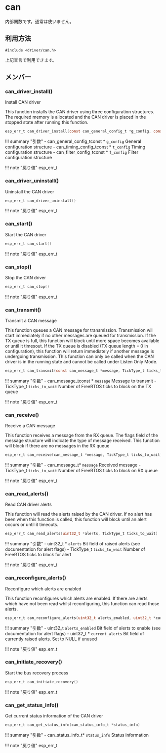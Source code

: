 # can

内部関数です。通常は使いません。

## 利用方法
```
#include <driver/can.h>
```

上記宣言で利用できます。

## メンバー





### can_driver_install()
Install CAN driver

This function installs the CAN driver using three configuration structures. The required memory is allocated and the CAN driver is placed in the stopped state after running this function.
```c
esp_err_t can_driver_install(const can_general_config_t *g_config, const can_timing_config_t *t_config, const can_filter_config_t *f_config)
```

!!! summary "引数"
	- can_general_config_tconst  * `g_config` General configuration structure 
	- can_timing_config_tconst  * `t_config` Timing configuration structure 
	- can_filter_config_tconst  * `f_config` Filter configuration structure

!!! note "戻り値"
	esp_err_t



### can_driver_uninstall()
Uninstall the CAN driver




```c
esp_err_t can_driver_uninstall()
```

!!! note "戻り値"
	esp_err_t



### can_start()
Start the CAN driver



```c
esp_err_t can_start()
```

!!! note "戻り値"
	esp_err_t



### can_stop()
Stop the CAN driver




```c
esp_err_t can_stop()
```

!!! note "戻り値"
	esp_err_t



### can_transmit()
Transmit a CAN message

This function queues a CAN message for transmission. Transmission will start immediately if no other messages are queued for transmission. If the TX queue is full, this function will block until more space becomes available or until it timesout. If the TX queue is disabled (TX queue length = 0 in configuration), this function will return immediately if another message is undergoing transmission. This function can only be called when the CAN driver is in the running state and cannot be called under Listen Only Mode.
```c
esp_err_t can_transmit(const can_message_t *message, TickType_t ticks_to_wait)
```

!!! summary "引数"
	- can_message_tconst  * `message` Message to transmit 
	- TickType_t `ticks_to_wait` Number of FreeRTOS ticks to block on the TX queue

!!! note "戻り値"
	esp_err_t



### can_receive()
Receive a CAN message

This function receives a message from the RX queue. The flags field of the message structure will indicate the type of message received. This function will block if there are no messages in the RX queue
```c
esp_err_t can_receive(can_message_t *message, TickType_t ticks_to_wait)
```

!!! summary "引数"
	- can_message_t* `message` Received message 
	- TickType_t `ticks_to_wait` Number of FreeRTOS ticks to block on RX queue

!!! note "戻り値"
	esp_err_t



### can_read_alerts()
Read CAN driver alerts

This function will read the alerts raised by the CAN driver. If no alert has been when this function is called, this function will block until an alert occurs or until it timeouts.
```c
esp_err_t can_read_alerts(uint32_t *alerts, TickType_t ticks_to_wait)
```

!!! summary "引数"
	- uint32_t * `alerts` Bit field of raised alerts (see documentation for alert flags) 
	- TickType_t `ticks_to_wait` Number of FreeRTOS ticks to block for alert

!!! note "戻り値"
	esp_err_t



### can_reconfigure_alerts()
Reconfigure which alerts are enabled

This function reconfigures which alerts are enabled. If there are alerts which have not been read whilst reconfiguring, this function can read those alerts.
```c
esp_err_t can_reconfigure_alerts(uint32_t alerts_enabled, uint32_t *current_alerts)
```

!!! summary "引数"
	- uint32_t `alerts_enabled` Bit field of alerts to enable (see documentation for alert flags) 
	- uint32_t * `current_alerts` Bit field of currently raised alerts. Set to NULL if unused

!!! note "戻り値"
	esp_err_t



### can_initiate_recovery()
Start the bus recovery process




```c
esp_err_t can_initiate_recovery()
```

!!! note "戻り値"
	esp_err_t



### can_get_status_info()
Get current status information of the CAN driver


```c
esp_err_t can_get_status_info(can_status_info_t *status_info)
```

!!! summary "引数"
	- can_status_info_t* `status_info` Status information

!!! note "戻り値"
	esp_err_t 




